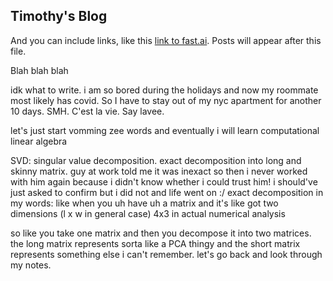 ## Timothy's Blog

And you can include links, like this [link to fast.ai](https://www.youtube.com/watch?v=dQw4w9WgXcQ&ab_channel=RickAstley). Posts will appear after this file. 


Blah blah blah

idk what to write. i am so bored during the holidays and now my roommate most likely has covid. So I have to stay out of my nyc apartment for another 10 days. SMH. C'est la vie. Say lavee. 

let's just start vomming zee words and eventually i will learn computational linear algebra

SVD: singular value decomposition. exact decomposition into long and skinny matrix. guy at work told me it was inexact so then i never worked with him again because i didn't know whether i could trust him! i should've just asked to confirm but i did not and life went on :/
exact decomposition in my words: like when you uh have uh a matrix and it's like got two dimensions (l x w in general case) 4x3 in actual numerical analysis

so like you take one matrix and then you decompose it into two matrices. the long matrix represents sorta like a PCA thingy and the short matrix represents something else i can't remember. let's go back and look through my notes.

